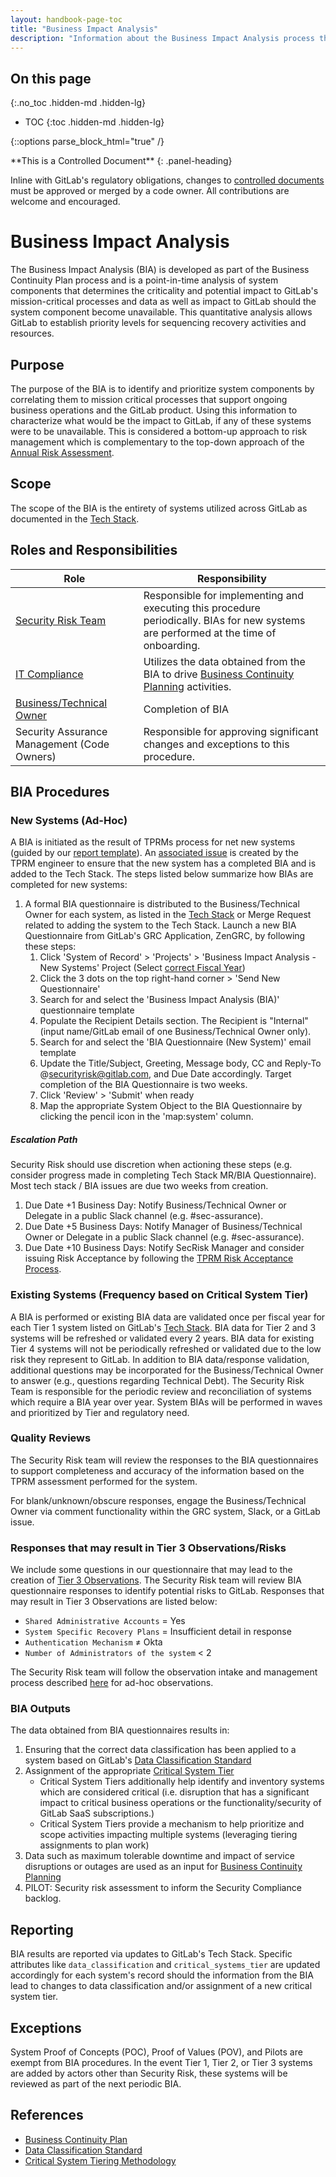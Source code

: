 ```yaml
---
layout: handbook-page-toc
title: "Business Impact Analysis"
description: "Information about the Business Impact Analysis process that is carried out periodically by the Security Risk Team"
---
```


## On this page
{:.no_toc .hidden-md .hidden-lg}

- TOC
{:toc .hidden-md .hidden-lg}

{::options parse_block_html="true" /}

<div class="panel panel-gitlab-orange">
**This is a Controlled Document**
{: .panel-heading}
<div class="panel-body">

Inline with GitLab's regulatory obligations, changes to [controlled documents](/handbook/security/controlled-document-procedure.html) must be approved or merged by a code owner. All contributions are welcome and encouraged. 

</div>
</div>

# Business Impact Analysis

The Business Impact Analysis (BIA) is developed as part of the Business Continuity Plan process and is a point-in-time analysis of system components that determines the criticality and potential impact to GitLab's mission-critical processes and data as well as impact to GitLab should the system component become unavailable. This quantitative analysis allows GitLab to establish priority levels for sequencing recovery activities and resources.

## Purpose

The purpose of the BIA is to identify and prioritize system components by correlating them to mission critical processes that support ongoing business operations and the GitLab product. Using this information to characterize what would be the impact to GitLab, if any of these systems were to be unavailable. This is considered a bottom-up approach to risk management which is complementary to the top-down approach of the [Annual Risk Assessment](/handbook/security/security-assurance/security-risk/storm-program/#step-1-risk-appetite-and-tolerance).

## Scope

The scope of the BIA is the entirety of systems utilized across GitLab as documented in the [Tech Stack](/handbook/business-technology/tech-stack-applications/).

## Roles and Responsibilities

|Role|Responsibility|
|----------|------------------------------|
|[Security Risk Team](/handbook/security/security-assurance/security-risk/)|Responsible for implementing and executing this procedure periodically. BIAs for new systems are performed at the time of onboarding. |
|[IT Compliance](/handbook/business-technology/it-compliance/)|Utilizes the data obtained from the BIA to drive [Business Continuity Planning](/handbook/business-technology/gitlab-business-continuity-plan/) activities.|
| [Business/Technical Owner](https://about.gitlab.com/handbook/business-technology/tech-stack-applications/#tech-stack-definitions) | Completion of BIA |
| Security Assurance Management (Code Owners)|Responsible for approving significant changes and exceptions to this procedure. |

## BIA Procedures

### New Systems (Ad-Hoc)

A BIA is initiated as the result of TPRMs process for net new systems (guided by our [report template](https://gitlab.com/gitlab-com/gl-security/security-assurance/security-risk-team/third-party-vendor-security-management/-/blob/master/.gitlab/issue_templates/TPRM%20Assessment%20Report%20Template.md)). An [associated issue](https://gitlab.com/gitlab-com/gl-security/security-assurance/security-risk-team/third-party-vendor-security-management/-/blob/master/.gitlab/issue_templates/New%20System%20-%20TS%20Add%20and%20BIA%20Tracking.md) is created by the TPRM engineer to ensure that the new system has a completed BIA and is added to the Tech Stack.  The steps listed below summarize how BIAs are completed for new systems:

1. A formal BIA questionnaire is distributed to the Business/Technical Owner for each system, as listed in the [Tech Stack](https://gitlab.com/gitlab-com/www-gitlab-com/-/blob/master/data/tech_stack.yml) or Merge Request related to adding the system to the Tech Stack. Launch a new BIA Questionnaire from GitLab's GRC Application, ZenGRC, by following these steps:
      1. Click 'System of Record' > 'Projects' > 'Business Impact Analysis - New Systems' Project (Select [correct Fiscal Year](https://gitlab.zengrc.com/sor/info/Project/106/info))
      1. Click the 3 dots on the top right-hand corner > 'Send New Questionnaire'
      1. Search for and select the 'Business Impact Analysis (BIA)' questionnaire template
      1. Populate the Recipient Details section. The Recipient is "Internal" (input name/GitLab email of one Business/Technical Owner only). 
      1. Search for and select the 'BIA Questionnaire (New System)' email template
      1. Update the Title/Subject, Greeting, Message body, CC and Reply-To @securityrisk@gitlab.com, and Due Date accordingly.  Target completion of the BIA Questionnaire is two weeks.
      1. Click 'Review' > 'Submit' when ready
      1. Map the appropriate System Object to the BIA Questionnaire by clicking the pencil icon in the 'map:system' column.

##### Escalation Path
Security Risk should use discretion when actioning these steps (e.g. consider progress made in completing Tech Stack MR/BIA Questionnaire). Most tech stack / BIA issues are due two weeks from creation.

1. Due Date +1 Business Day: Notify Business/Technical Owner or Delegate in a public Slack channel (e.g. #sec-assurance).
1. Due Date +5 Business Days: Notify Manager of Business/Technical Owner or Delegate in a public Slack channel (e.g. #sec-assurance).
1. Due Date +10 Business Days: Notify SecRisk Manager and consider issuing Risk Acceptance by following the [TPRM Risk Acceptance Process](https://about.gitlab.com/handbook/security/security-assurance/security-risk/third-party-risk-management.html#tprm-risk-acceptance-process).

### Existing Systems (Frequency based on Critical System Tier)

A BIA is performed or existing BIA data are validated once per fiscal year for each Tier 1 system listed on GitLab's [Tech Stack](https://gitlab.com/gitlab-com/www-gitlab-com/-/blob/master/data/tech_stack.yml). BIA data for Tier 2 and 3 systems will be refreshed or validated every 2 years. BIA data for existing Tier 4 systems will not be periodically refreshed or validated due to the low risk they represent to GitLab. In addition to BIA data/response validation, additional questions may be incorporated for the Business/Technical Owner to answer (e.g., questions regarding Technical Debt). The Security Risk Team is responsible for the periodic review and reconciliation of systems which require a BIA year over year. System BIAs will be performed in waves and prioritized by Tier and regulatory need.

### Quality Reviews

The Security Risk team will review the responses to the BIA questionnaires to support completeness and accuracy of the information based on the TPRM assessment performed for the system.

For blank/unknown/obscure responses, engage the Business/Technical Owner via comment functionality within the GRC system, Slack, or a GitLab issue.
### Responses that may result in Tier 3 Observations/Risks

We include some questions in our questionnaire that may lead to the creation of [Tier 3 Observations](https://about.gitlab.com/handbook/security/security-assurance/observation-management-procedure.html#scope). The Security Risk team will review BIA questionnaire responses to identify potential risks to GitLab. Responses that may result in Tier 3 Observations are listed below:

- `Shared Administrative Accounts` = Yes
- `System Specific Recovery Plans` = Insufficient detail in response
- `Authentication Mechanism` ≠ Okta
- `Number of Administrators of the system` < 2

The Security Risk team will follow the observation intake and management process described [here](https://gitlab.com/gitlab-com/gl-security/security-assurance/observation-management/-/blob/master/runbooks/1_Observation%20Intake%20and%20Management.md) for ad-hoc observations.

### BIA Outputs

The data obtained from BIA questionnaires results in:

1. Ensuring that the correct data classification has been applied to a system based on GitLab's [Data Classification Standard](/handbook/security/data-classification-standard.html)
1. Assignment of the appropriate [Critical System Tier](/handbook/security/security-assurance/security-risk/storm-program/critical-systems.html)
   - Critical System Tiers additionally help identify and inventory systems which are considered critical (i.e. disruption that has a significant impact to critical business operations or the functionality/security of GitLab SaaS subscriptions.)
   - Critical System Tiers provide a mechanism to help prioritize and scope activities impacting multiple systems (leveraging tiering assignments to plan work)
1. Data such as maximum tolerable downtime and impact of service disruptions or outages are used as an input for [Business Continuity Planning](/handbook/business-technology/gitlab-business-continuity-plan/)
1. PILOT: Security risk assessment to inform the Security Compliance backlog.

## Reporting

BIA results are reported via updates to GitLab's Tech Stack. Specific attributes like `data_classification` and `critical_systems_tier` are updated accordingly for each system's record should the information from the BIA lead to changes to data classification and/or assignment of a new critical system tier.

## Exceptions

System Proof of Concepts (POC), Proof of Values (POV), and Pilots are exempt from BIA procedures. In the event Tier 1, Tier 2, or Tier 3 systems are added by actors other than Security Risk, these systems will be reviewed as part of the next periodic BIA.

## References

- [Business Continuity Plan](/handbook/business-technology/gitlab-business-continuity-plan/)
- [Data Classification Standard](/handbook/security/data-classification-standard.html)
- [Critical System Tiering Methodology](/handbook/security/security-assurance/security-risk/storm-program/critical-systems.html)
